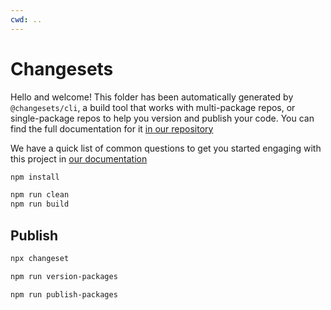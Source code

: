 ```yaml
---
cwd: ..
---
```


# Changesets

Hello and welcome! This folder has been automatically generated by `@changesets/cli`, a build tool that works
with multi-package repos, or single-package repos to help you version and publish your code. You can
find the full documentation for it [in our repository](https://github.com/changesets/changesets)

We have a quick list of common questions to get you started engaging with this project in
[our documentation](https://github.com/changesets/changesets/blob/main/docs/common-questions.md)

```sh {"name":"setup"}
npm install
```

```sh {"name":"build"}
npm run clean
npm run build
```

## Publish

```sh {"terminalRows":"22"}
npx changeset
```

```sh
npm run version-packages
```

```sh {"terminalRows":"33"}
npm run publish-packages
```
